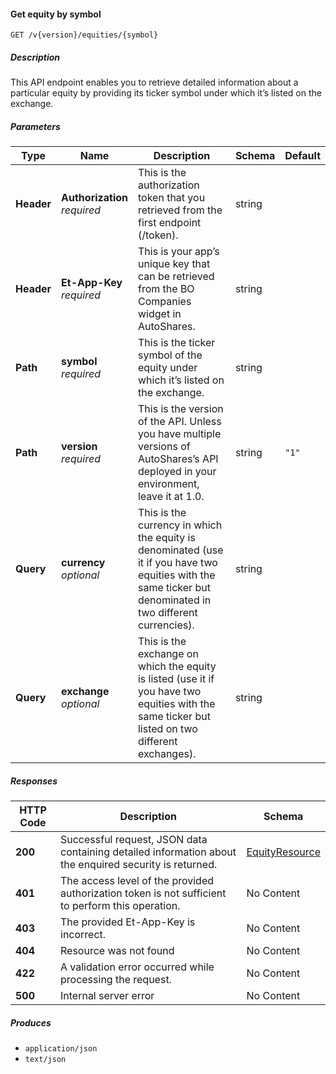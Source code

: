 
<a name="securities_getequitybysymbol"></a>
#### Get equity by symbol
```
GET /v{version}/equities/{symbol}
```


##### Description
This API endpoint enables you to retrieve detailed information about a particular equity by providing its ticker symbol under which it’s listed on the exchange.


##### Parameters

|Type|Name|Description|Schema|Default|
|---|---|---|---|---|
|**Header**|**Authorization**  <br>*required*|This is the authorization token that you retrieved from the first endpoint (/token).|string||
|**Header**|**Et-App-Key**  <br>*required*|This is your app’s unique key that can be retrieved from the BO Companies widget in AutoShares.|string||
|**Path**|**symbol**  <br>*required*|This is the ticker symbol of the equity under which it’s listed on the exchange.|string||
|**Path**|**version**  <br>*required*|This is the version of the API. Unless you have multiple versions of AutoShares’s API deployed in your environment, leave it at 1.0.|string|`"1"`|
|**Query**|**currency**  <br>*optional*|This is the currency in which the equity is denominated (use it if you have two equities with the same ticker but denominated in two different currencies).|string||
|**Query**|**exchange**  <br>*optional*|This is the exchange on which the equity is listed (use it if you have two equities with the same ticker but listed on two different exchanges).|string||


##### Responses

|HTTP Code|Description|Schema|
|---|---|---|
|**200**|Successful request, JSON data containing detailed information about the enquired security is returned.|[EquityResource](#equityresource)|
|**401**|The access level of the provided authorization token is not sufficient to perform this operation.|No Content|
|**403**|The provided Et-App-Key is incorrect.|No Content|
|**404**|Resource was not found|No Content|
|**422**|A validation error occurred while processing the request.|No Content|
|**500**|Internal server error|No Content|


##### Produces

* `application/json`
* `text/json`



